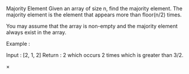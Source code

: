 Majority Element
Given an array of size n, find the majority element. The majority element is the element that appears more than floor(n/2) times.

You may assume that the array is non-empty and the majority element always exist in the array.

Example :

Input : [2, 1, 2]
Return  : 2 which occurs 2 times which is greater than 3/2. 

×
